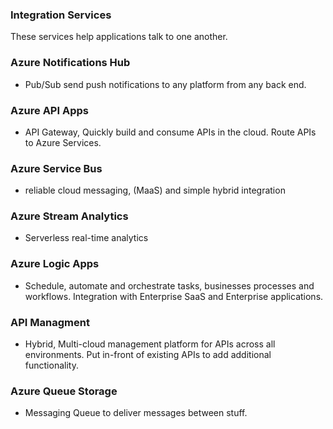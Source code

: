### Integration Services
These services help applications talk to one another. 

### Azure Notifications Hub
- Pub/Sub send push notifications to any platform from any back end.

### Azure API Apps
- API Gateway, Quickly build and consume APIs in the cloud. Route APIs to Azure Services. 


### Azure Service Bus
- reliable cloud messaging, (MaaS) and simple hybrid integration

### Azure Stream Analytics
- Serverless real-time analytics

### Azure Logic Apps
- Schedule, automate and orchestrate tasks, businesses processes and workflows. Integration with Enterprise SaaS and Enterprise applications. 

### API Managment
- Hybrid, Multi-cloud management platform for APIs across all environments. Put in-front of existing APIs to add additional functionality. 


### Azure Queue Storage
- Messaging Queue to deliver messages between stuff. 
